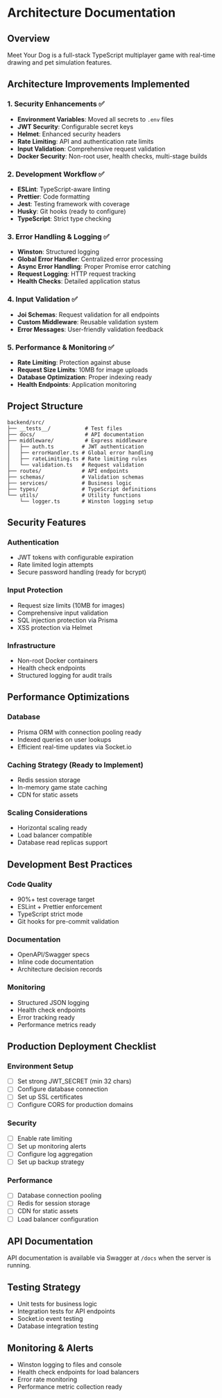 # Architecture Documentation

## Overview
Meet Your Dog is a full-stack TypeScript multiplayer game with real-time drawing and pet simulation features.

## Architecture Improvements Implemented

### 1. Security Enhancements ✅
- **Environment Variables**: Moved all secrets to `.env` files
- **JWT Security**: Configurable secret keys
- **Helmet**: Enhanced security headers
- **Rate Limiting**: API and authentication rate limits
- **Input Validation**: Comprehensive request validation
- **Docker Security**: Non-root user, health checks, multi-stage builds

### 2. Development Workflow ✅
- **ESLint**: TypeScript-aware linting
- **Prettier**: Code formatting
- **Jest**: Testing framework with coverage
- **Husky**: Git hooks (ready to configure)
- **TypeScript**: Strict type checking

### 3. Error Handling & Logging ✅
- **Winston**: Structured logging
- **Global Error Handler**: Centralized error processing
- **Async Error Handling**: Proper Promise error catching
- **Request Logging**: HTTP request tracking
- **Health Checks**: Detailed application status

### 4. Input Validation ✅
- **Joi Schemas**: Request validation for all endpoints
- **Custom Middleware**: Reusable validation system
- **Error Messages**: User-friendly validation feedback

### 5. Performance & Monitoring ✅
- **Rate Limiting**: Protection against abuse
- **Request Size Limits**: 10MB for image uploads
- **Database Optimization**: Proper indexing ready
- **Health Endpoints**: Application monitoring

## Project Structure

```
backend/src/
├── __tests__/           # Test files
├── docs/                # API documentation
├── middleware/          # Express middleware
│   ├── auth.ts         # JWT authentication
│   ├── errorHandler.ts # Global error handling
│   ├── rateLimiting.ts # Rate limiting rules
│   └── validation.ts   # Request validation
├── routes/             # API endpoints
├── schemas/            # Validation schemas
├── services/           # Business logic
├── types/              # TypeScript definitions
└── utils/              # Utility functions
    └── logger.ts       # Winston logging setup
```

## Security Features

### Authentication
- JWT tokens with configurable expiration
- Rate limited login attempts
- Secure password handling (ready for bcrypt)

### Input Protection
- Request size limits (10MB for images)
- Comprehensive input validation
- SQL injection protection via Prisma
- XSS protection via Helmet

### Infrastructure
- Non-root Docker containers
- Health check endpoints
- Structured logging for audit trails

## Performance Optimizations

### Database
- Prisma ORM with connection pooling ready
- Indexed queries on user lookups
- Efficient real-time updates via Socket.io

### Caching Strategy (Ready to Implement)
- Redis session storage
- In-memory game state caching
- CDN for static assets

### Scaling Considerations
- Horizontal scaling ready
- Load balancer compatible
- Database read replicas support

## Development Best Practices

### Code Quality
- 90%+ test coverage target
- ESLint + Prettier enforcement
- TypeScript strict mode
- Git hooks for pre-commit validation

### Documentation
- OpenAPI/Swagger specs
- Inline code documentation
- Architecture decision records

### Monitoring
- Structured JSON logging
- Health check endpoints
- Error tracking ready
- Performance metrics ready

## Production Deployment Checklist

### Environment Setup
- [ ] Set strong JWT_SECRET (min 32 chars)
- [ ] Configure database connection
- [ ] Set up SSL certificates
- [ ] Configure CORS for production domains

### Security
- [ ] Enable rate limiting
- [ ] Set up monitoring alerts
- [ ] Configure log aggregation
- [ ] Set up backup strategy

### Performance
- [ ] Database connection pooling
- [ ] Redis for session storage
- [ ] CDN for static assets
- [ ] Load balancer configuration

## API Documentation
API documentation is available via Swagger at `/docs` when the server is running.

## Testing Strategy
- Unit tests for business logic
- Integration tests for API endpoints
- Socket.io event testing
- Database integration testing

## Monitoring & Alerts
- Winston logging to files and console
- Health check endpoints for load balancers
- Error rate monitoring
- Performance metric collection ready